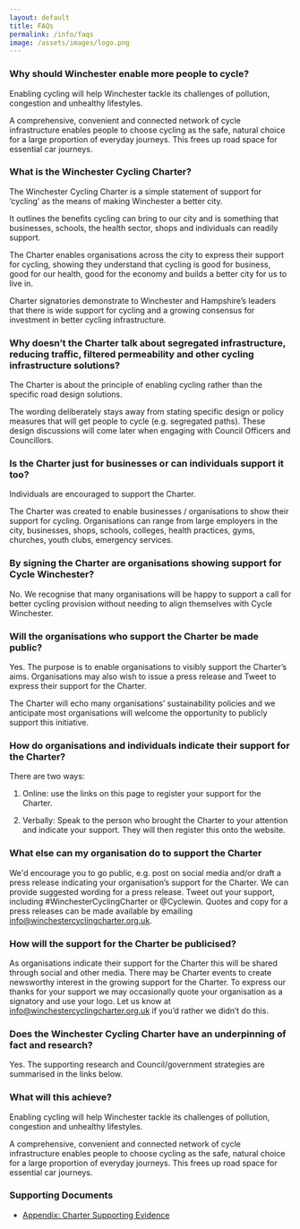 ```yaml
---
layout: default
title: FAQs
permalink: /info/faqs
image: /assets/images/logo.png
---
```


### Why should Winchester enable more people to cycle?

Enabling cycling will help Winchester tackle its challenges of pollution, 
congestion and unhealthy lifestyles.

A comprehensive, convenient and connected network of cycle infrastructure 
enables people to choose cycling as the safe, natural choice for a large 
proportion of everyday journeys. This frees up road space for essential car 
journeys.

### What is the Winchester Cycling Charter?

The Winchester Cycling Charter is a simple statement of support for ‘cycling’ as the means of making Winchester a better city.

It outlines the benefits cycling can bring to our city and is something that businesses, schools, the health sector, shops and individuals can readily support.

The Charter enables organisations across the city to express their support for cycling, showing they understand that cycling is good for business, good for our health, good for the economy and builds a better city for us to live in.

Charter signatories demonstrate to Winchester and Hampshire’s leaders that there is wide support for cycling and a growing consensus for investment in better cycling infrastructure.

### Why doesn’t the Charter talk about segregated infrastructure, reducing traffic, filtered permeability and other cycling infrastructure solutions?

The Charter is about the principle of enabling cycling rather than the specific road design solutions.

The wording deliberately stays away from stating specific design or policy measures that will get people to cycle (e.g. segregated paths).  These design discussions will come later when engaging with Council Officers and Councillors.

### Is the Charter just for businesses or can individuals support it too?

Individuals are encouraged to support the Charter.

The Charter was created to enable businesses / organisations to show their support for cycling.  Organisations can range from large employers in the city, businesses, shops, schools, colleges, health practices, gyms, churches, youth clubs, emergency services.

### By signing the Charter are organisations showing support for Cycle Winchester?

No.  We recognise that many organisations will be happy to support a call for better cycling provision without needing to align themselves with Cycle Winchester.

### Will the organisations who support the Charter be made public?

Yes.  The purpose is to enable organisations to visibly support the Charter’s aims.   Organisations may also wish to issue a press release and Tweet to express their support for the Charter.

The Charter will echo many organisations’ sustainability policies and we anticipate most organisations will welcome the opportunity to publicly support this initiative.

### How do organisations and individuals indicate their support for the Charter?

There are two ways:

1.    Online: use the links on this page to register your support for the Charter.

2.   Verbally: Speak to the person who brought the Charter to your attention and indicate your support.  They will then register this onto the website.

### What else can my organisation do to support the Charter

We'd encourage you to go public, e.g. post on social media and/or draft a press release indicating your organisation’s support for the Charter. We can provide suggested wording for a press release.  Tweet out your support, including #WinchesterCyclingCharter or @Cyclewin.  Quotes and copy for a press releases can be made available by emailing [info@winchestercyclingcharter.org.uk](mailto:info@winchestercyclingcharter.org.uk).

### How will the support for the Charter be publicised?

As organisations indicate their support for the Charter this will be shared through social and other media.  There may be Charter events to create newsworthy interest in the growing support for the Charter.  To express our thanks for your support we may occasionally quote your organisation as a signatory and use your logo.  Let us know at [info@winchestercyclingcharter.org.uk](mailto:info@winchestercyclingcharter.org.uk) if you’d rather we didn’t do this.

### Does the Winchester Cycling Charter have an underpinning of fact and research?

Yes.  The supporting research and Council/government strategies are summarised in the links below.

### What will this achieve?

Enabling cycling will help Winchester tackle its challenges of pollution, congestion and unhealthy lifestyles.

A comprehensive, convenient and connected network of cycle infrastructure enables people to choose cycling as the safe, natural choice for a large proportion of everyday journeys. This frees up road space for essential car journeys.

### Supporting Documents

- [Appendix: Charter Supporting Evidence](/info/evidence)